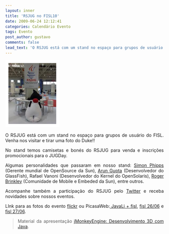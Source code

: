 ```yaml
---
layout: inner
title: 'RSJUG no FISL10'
date: 2009-06-24 12:12:41
categories: Calendário Evento
tags: Evento
post_author: gustavo
comments: false
lead_text: 'O RSJUG está com um stand no espaço para grupos de usuário do FISL. Venha nos visitar e tirar uma foto do Duke!! No stand temos camisetas e bonés do RSJUG para venda e inscrições promocionais para o JUGDay. Algumas personalidades que passaram em nosso sta...'
---
```


<a href="http://www.flickr.com/photos/gbahnert/sets/72157620315971155/"><img class="alignleft" style="border: 10px solid white;" src="img/3657071446_1f871f8865_m.jpg" alt="Stand RSJUG FISL10" width="152" height="194" /></a>
<p style="text-align: justify;">O RSJUG está com um stand no espaço para grupos de usuário do FISL. Venha nos visitar e tirar uma foto do Duke!!</p>
<p style="text-align: justify;">No stand temos camisetas e bonés do RSJUG para venda e inscrições promocionais para o JUGDay.</p>
<p style="text-align: justify;">Algumas personalidades que passaram em nosso stand: <a href="http://picasaweb.google.com/lnunix/FISL10#5351305396057356226">Simon Phipps</a> (Gerente mundial de OpenSource da Sun), <a href="http://picasaweb.google.com/lnunix/FISL10#5351305114870879106">Arun Gupta</a> (Desenvolvedor do GlassFish), Rafael Vanoni (Desenvolvedor do Kernel do OpenSolaris), <a href="http://weblogs.java.net/blog/brinkley/">Roger Brinkley</a> (Comunidade de Mobile e Embeded da Sun), entre outros.</p>
<p style="text-align: justify;">Acompanhe também a participação do RSJUG pelo <a href="http://twitter.com/rsjug" target="_blank">Twitter</a> e receba novidades sobre nossos eventos.</p>
<p style="text-align: justify;">LInk para as fotos do evento <a title="Fotors RSJUG FISL10" href="http://www.flickr.com/photos/gbahnert/sets/72157620315971155/" target="_blank">flickr</a> ou PicasaWeb:<a href="http://picasaweb.google.com/lnunix/FISL10"> JavaLi + fisl</a>, <a href="http://picasaweb.google.com/lnunix/FISL103">fisl 26/06</a> e <a href="http://picasaweb.google.com/lnunix/FISL104">fisl 27/06</a>.</p>

<blockquote>
<p style="text-align: justify;">Material da apresentação <a href="http://www.rsjug.org/wp-content/uploads/2009/06/slides-jmonkey-fisl.pdf">jMonkeyEngine: Desenvolvimento 3D com Java</a>.</p>
</blockquote>